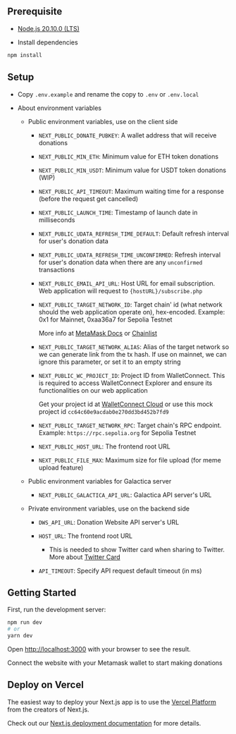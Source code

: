 ## Prerequisite

- [Node.js 20.10.0 (LTS)](https://nodejs.org/en)

- Install dependencies

```bash
npm install
```

## Setup

- Copy `.env.example` and rename the copy to `.env` or `.env.local`

- About environment variables

  - Public environment variables, use on the client side

    - `NEXT_PUBLIC_DONATE_PUBKEY`: A wallet address that will receive donations
    - `NEXT_PUBLIC_MIN_ETH`: Minimum value for ETH token donations
    - `NEXT_PUBLIC_MIN_USDT`: Minimum value for USDT token donations (WIP)
    - `NEXT_PUBLIC_API_TIMEOUT`: Maximum waiting time for a response (before the request get cancelled)
    - `NEXT_PUBLIC_LAUNCH_TIME`: Timestamp of launch date in milliseconds
    - `NEXT_PUBLIC_UDATA_REFRESH_TIME_DEFAULT`: Default refresh interval for user's donation data
    - `NEXT_PUBLIC_UDATA_REFRESH_TIME_UNCONFIRMED`: Refresh interval for user's donation data when there are any `unconfirmed` transactions
    - `NEXT_PUBLIC_EMAIL_API_URL`: Host URL for email subscription. Web application will request to `{hostURL}/subscribe.php`
    - `NEXT_PUBLIC_TARGET_NETWORK_ID`: Target chain' id (what network should the web application operate on), hex-encoded. Example: 0x1 for Mainnet, 0xaa36a7 for Sepolia Testnet

      More info at [MetaMask Docs](https://docs.metamask.io/wallet/how-to/connect/detect-network/#chain-ids) or [Chainlist](https://chainid.network/)

    - `NEXT_PUBLIC_TARGET_NETWORK_ALIAS`: Alias of the target network so we can generate link from the tx hash. If use on mainnet, we can ignore this parameter, or set it to an empty string

    - `NEXT_PUBLIC_WC_PROJECT_ID`: Project ID from WalletConnect. This is required to access WalletConnect Explorer and ensure its functionalities on our web application

      Get your project id at [WalletConnect Cloud](https://cloud.walletconnect.com/app) or use this mock project id `cc64c60e9acdab0e270dd3bd452b7fd9`

    - `NEXT_PUBLIC_TARGET_NETWORK_RPC`: Target chain's RPC endpoint. Example: `https://rpc.sepolia.org` for Sepolia Testnet

    - `NEXT_PUBLIC_HOST_URL`: The frontend root URL

    - `NEXT_PUBLIC_FILE_MAX`: Maximum size for file upload (for meme upload feature)

  - Public environment variables for Galactica server

    - `NEXT_PUBLIC_GALACTICA_API_URL`: Galactica API server's URL

  - Private environment variables, use on the backend side

    - `DWS_API_URL`: Donation Website API server's URL

    - `HOST_URL`: The frontend root URL

      - This is needed to show Twitter card when sharing to Twitter. More about [Twitter Card](https://developer.twitter.com/en/docs/twitter-for-websites/cards/overview/abouts-cards)

    - `API_TIMEOUT`: Specify API request default timeout (in ms)

## Getting Started

First, run the development server:

```bash
npm run dev
# or
yarn dev
```

Open [http://localhost:3000](http://localhost:3000) with your browser to see the result.

Connect the website with your Metamask wallet to start making donations

## Deploy on Vercel

The easiest way to deploy your Next.js app is to use the [Vercel Platform](https://vercel.com/new?utm_medium=default-template&filter=next.js&utm_source=create-next-app&utm_campaign=create-next-app-readme) from the creators of Next.js.

Check out our [Next.js deployment documentation](https://nextjs.org/docs/deployment) for more details.
